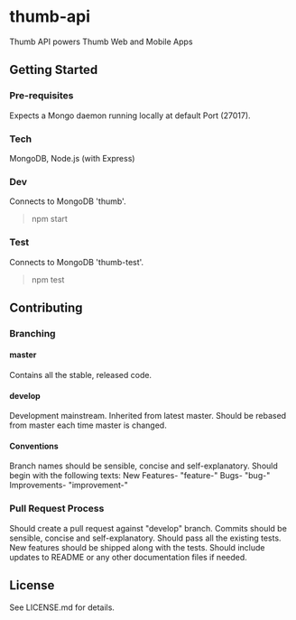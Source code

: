 # thumb-api
Thumb API powers Thumb Web and Mobile Apps

## Getting Started

### Pre-requisites 
Expects a Mongo daemon running locally at default Port (27017).

### Tech
MongoDB, Node.js (with Express)

### Dev
Connects to MongoDB 'thumb'.
> npm start

### Test 
Connects to MongoDB 'thumb-test'.
> npm test

## Contributing

### Branching

#### master
Contains all the stable, released code.

#### develop
Development mainstream.
Inherited from latest master.
Should be rebased from master each time master is changed.

#### Conventions
Branch names should be sensible, concise and self-explanatory.
Should begin with the following texts:
New Features- "feature-"
Bugs- "bug-"
Improvements- "improvement-"

### Pull Request Process
Should create a pull request against "develop" branch.
Commits should be sensible, concise and self-explanatory.
Should pass all the existing tests.
New features should be shipped along with the tests.
Should include updates to README or any other documentation files if needed.

## License
See LICENSE.md for details.